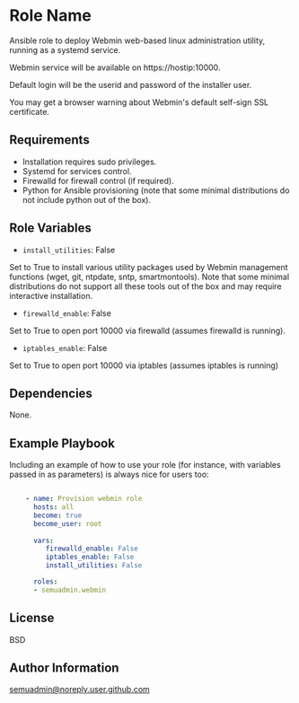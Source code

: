 Role Name
=========

Ansible role to deploy Webmin web-based linux administration utility, running as a 
systemd service.

Webmin service will be available on https://hostip:10000.

Default login will be the userid and password of the installer user.

You may get a browser warning about Webmin's default self-sign SSL certificate.


Requirements
------------

- Installation requires sudo privileges.
- Systemd for services control.
- Firewalld for firewall control (if required).
- Python for Ansible provisioning (note that some minimal distributions do not include python out of the box).

Role Variables
--------------

- `install_utilities`: False

Set to True to install various utility packages used by Webmin management functions (wget, git, ntpdate, sntp, smartmontools).
Note that some minimal distributions do not support all these tools out of the box and may require interactive installation.

- `firewalld_enable`: False

Set to True to open port 10000 via firewalld (assumes firewalld is running).

- `iptables_enable`: False

Set to True to open port 10000 via iptables (assumes iptables is running)

Dependencies
------------

None.

Example Playbook
----------------

Including an example of how to use your role (for instance, with variables passed in as parameters) is always nice for users too:

```yaml

    - name: Provision webmin role
      hosts: all
      become: true
      become_user: root
      
      vars:
         firewalld_enable: False
         iptables_enable: False
         install_utilities: False

      roles:
      - semuadmin.webmin
```
     
License
-------

BSD

Author Information
------------------

semuadmin@noreply.user.github.com
